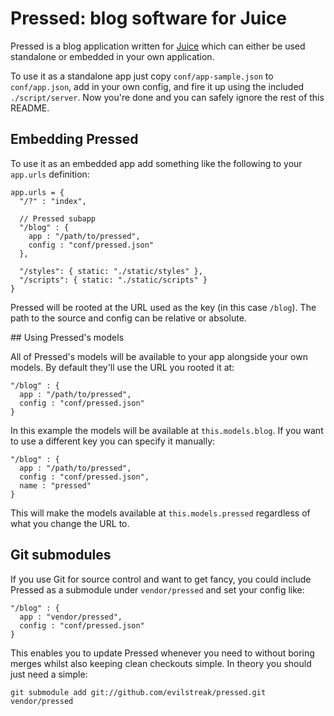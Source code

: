 Pressed: blog software for Juice
================================

Pressed is a blog application written for [Juice] which can either be
used standalone or embedded in your own application.

To use it as a standalone app just copy `conf/app-sample.json` to
`conf/app.json`, add in your own config, and fire it up using the
included `./script/server`. Now you're done and you can safely ignore
the rest of this README.

[Juice]: http://juicejs.org

## Embedding Pressed

To use it as an embedded app add something like the following to your
`app.urls` definition:

    app.urls = {
      "/?" : "index",

      // Pressed subapp
      "/blog" : {
        app : "/path/to/pressed",
        config : "conf/pressed.json"
      },

      "/styles": { static: "./static/styles" },
      "/scripts": { static: "./static/scripts" }
    }

Pressed will be rooted at the URL used as the key (in this case
`/blog`). The path to the source and config can be relative or absolute.

## Using Pressed's models

All of Pressed's models will be available to your app alongside your own
models. By default they'll use the URL you rooted it at:

    "/blog" : {
      app : "/path/to/pressed",
      config : "conf/pressed.json"
    }

In this example the models will be available at `this.models.blog`. If
you want to use a different key you can specify it manually:

    "/blog" : {
      app : "/path/to/pressed",
      config : "conf/pressed.json",
      name : "pressed"
    }

This will make the models available at `this.models.pressed` regardless
of what you change the URL to.

## Git submodules

If you use Git for source control and want to get fancy, you could
include Pressed as a submodule under `vendor/pressed` and set your
config like:

    "/blog" : {
      app : "vendor/pressed",
      config : "conf/pressed.json"
    }

This enables you to update Pressed whenever you need to without boring
merges whilst also keeping clean checkouts simple. In theory you should
just need a simple:

    git submodule add git://github.com/evilstreak/pressed.git vendor/pressed
